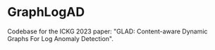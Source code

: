 # GraphLogAD
Codebase for the ICKG 2023 paper: "GLAD: Content-aware Dynamic Graphs For Log Anomaly Detection".
